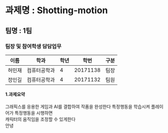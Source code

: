 #  과제명 : Shotting-motion
## 팀명 : 1팀
### 팀장 및 참여학생 담담업무
| 이름  | 학과  | 학년  | 학번 | 구분 |
|---|---|---|---|---|
| 허민재  | 컴퓨터공학과  | 4  |  20171138 | 팀장 |
| 정인길  | 컴퓨터공학과  | 4  |  20171132 | 팀원  |

#### 1.과제요약

그래픽스를 응용한 게임과 AI를 결합하여 작품을 완성한다
 특정행동을 학습시켜 플레이어가 특정행동을 시행하면  
캐릭터의 움직임을 조정할 수 있게한다    
안녕
